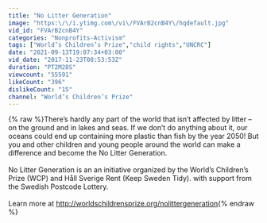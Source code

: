 ```yaml
---
title: "No Litter Generation"
image: "https:\/\/i.ytimg.com\/vi\/FVArB2cnB4Y\/hqdefault.jpg"
vid_id: "FVArB2cnB4Y"
categories: "Nonprofits-Activism"
tags: ["World’s Children’s Prize","child rights","UNCRC"]
date: "2021-09-13T19:07:34+03:00"
vid_date: "2017-11-23T08:53:53Z"
duration: "PT2M28S"
viewcount: "55591"
likeCount: "396"
dislikeCount: "15"
channel: "World’s Children’s Prize"
---
```

{% raw %}There’s hardly any part of the world that isn’t affected by litter – on the ground and in lakes and seas. If we don’t do anything about it, our oceans could end up containing more plastic than fish by the year 2050! But you and other children and young people around the world can make a difference and become the No Litter Generation.<br /><br />No Litter Generation is an an initiative organized by the World’s Children’s Prize (WCP) and Håll Sverige Rent (Keep Sweden Tidy). with support from the Swedish Postcode Lottery.<br /><br />Learn more at <a rel="nofollow" target="blank" href="http://worldschildrensprize.org/nolittergeneration">http://worldschildrensprize.org/nolittergeneration</a>{% endraw %}
